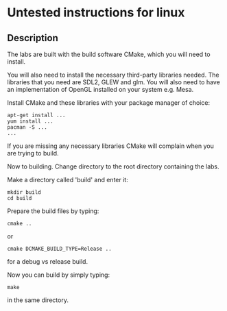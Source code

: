 # Untested instructions for linux

## Description
The labs are built with the build software CMake, which you will need to install.

You will also need to install the necessary third-party libraries needed. 
The libraries that you need are SDL2, GLEW and glm.
You will also need to have an implementation of OpenGL installed on your system e.g. Mesa. 

Install CMake and these libraries with your package manager of choice:
```shell
apt-get install ...
yum install ...
pacman -S ...
...
```

If you are missing any necessary libraries CMake will complain when you are trying to build.

Now to building. Change directory to the root directory containing the labs.

Make a directory called 'build' and enter it:
``` shell
mkdir build
cd build
```

Prepare the build files by typing:
``` shell
cmake ..
```
or
``` shell
cmake DCMAKE_BUILD_TYPE=Release ..
```

for a debug vs release build.

Now you can build by simply typing:
``` shell
make
```

in the same directory. 
